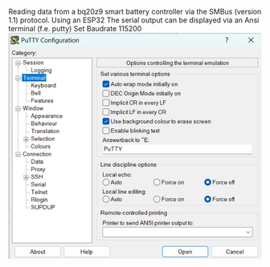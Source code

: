 Reading data from a bq20z9 smart battery controller via the SMBus (version 1.1) protocol. Using an ESP32
The serial output can be displayed via an Ansi terminal (f.e. putty)
Set Baudrate 115200
![putty_screen_1](pictures/putty_screen_1.jpg)
